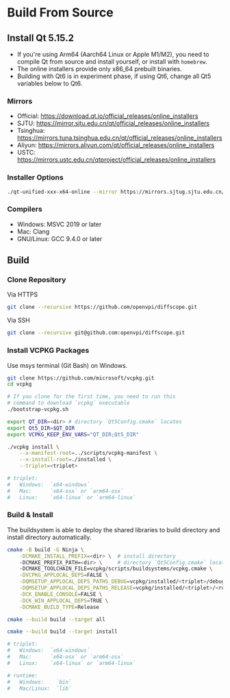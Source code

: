 # Build From Source

## Install Qt 5.15.2

+ If you're using Arm64 (Aarch64 Linux or Apple M1/M2), you need to compile Qt from source and install yourself, or install with `homebrew`.
+ The online installers provide only x86_64 prebuilt binaries.
+ Building with Qt6 is in experiment phase, if using Qt6, change all Qt5 variables below to Qt6.

### Mirrors

+ Official: https://download.qt.io/official_releases/online_installers
+ SJTU: https://mirror.sjtu.edu.cn/qt/official_releases/online_installers
+ Tsinghua: https://mirrors.tuna.tsinghua.edu.cn/qt/official_releases/online_installers
+ Aliyun: https://mirrors.aliyun.com/qt/official_releases/online_installers
+ USTC: https://mirrors.ustc.edu.cn/qtproject/official_releases/online_installers

### Installer Options

```sh
./qt-unified-xxx-x64-online --mirror https://mirrors.sjtug.sjtu.edu.cn/qt
```

### Compilers

+ Windows: MSVC 2019 or later
+ Mac: Clang
+ GNU/Linux: GCC 9.4.0 or later

## Build

### Clone Repository

Via HTTPS
```sh
git clone --recursive https://github.com/openvpi/diffscope.git
```

Via SSH
```sh
git clone --recursive git@github.com:openvpi/diffscope.git
```

### Install VCPKG Packages

Use msys terminal (Git Bash) on Windows.

```sh
git clone https://github.com/microsoft/vcpkg.git
cd vcpkg

# If you clone for the first time, you need to run this
# command to download `vcpkg` executable
./bootstrap-vcpkg.sh

export QT_DIR=<dir> # directory `Qt5Config.cmake` locates
export Qt5_DIR=$QT_DIR
export VCPKG_KEEP_ENV_VARS="QT_DIR;Qt5_DIR"

./vcpkg install \
    --x-manifest-root=../scripts/vcpkg-manifest \
    --x-install-root=./installed \
    --triplet=<triplet>

# triplet:
#   Windows:  `x64-windows` 
#   Mac:      `x64-osx` or `arm64-osx`
#   Linux:    `x64-linux` or `arm64-linux`
```

### Build & Install

<!-- If you have installed the required libraries specified in `scripts/vcpkg-manifest/vcpkg.json`, you can skip setting VCPKG variables so long as you make sure CMake can find them. -->

The buildsystem is able to deploy the shared libraries to build directory and install directory automatically.

```sh
cmake -B build -G Ninja \
    -DCMAKE_INSTALL_PREFIX=<dir> \  # install directory
    -DCMAKE_PREFIX_PATH=<dir> \     # directory `Qt5Config.cmake` locates
    -DCMAKE_TOOLCHAIN_FILE=vcpkg/scripts/buildsystems/vcpkg.cmake \
    -DVCPKG_APPLOCAL_DEPS=FALSE \
    -DQMSETUP_APPLOCAL_DEPS_PATHS_DEBUG=vcpkg/installed/<triplet>/debug/<runtime> \
    -DQMSETUP_APPLOCAL_DEPS_PATHS_RELEASE=vcpkg/installed/<triplet>/<runtime> \
    -DCK_ENABLE_CONSOLE=FALSE \
    -DCK_WIN_APPLOCAL_DEPS=TRUE \
    -DCMAKE_BUILD_TYPE=Release

cmake --build build --target all

cmake --build build --target install

# triplet:
#   Windows:  `x64-windows` 
#   Mac:      `x64-osx` or `arm64-osx`
#   Linux:    `x64-linux` or `arm64-linux`

# runtime:
#   Windows:    `bin`
#   Mac/Linux:  `lib`
```
